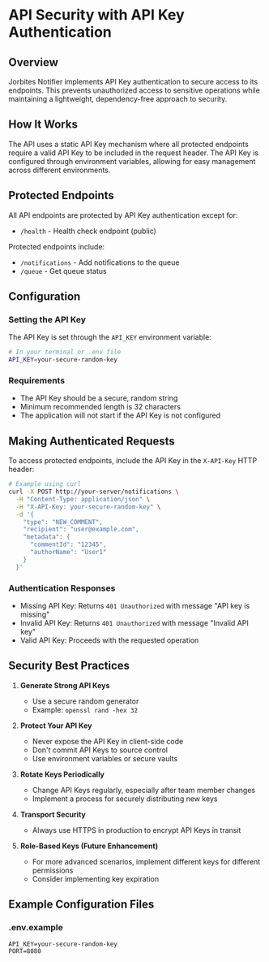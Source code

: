 # API Security with API Key Authentication

## Overview

Jorbites Notifier implements API Key authentication to secure access to its endpoints. This prevents unauthorized access to sensitive operations while maintaining a lightweight, dependency-free approach to security.

## How It Works

The API uses a static API Key mechanism where all protected endpoints require a valid API Key to be included in the request header. The API Key is configured through environment variables, allowing for easy management across different environments.

## Protected Endpoints

All API endpoints are protected by API Key authentication except for:
- `/health` - Health check endpoint (public)

Protected endpoints include:
- `/notifications` - Add notifications to the queue
- `/queue` - Get queue status

## Configuration

### Setting the API Key

The API Key is set through the `API_KEY` environment variable:

```bash
# In your terminal or .env file
API_KEY=your-secure-random-key
```

### Requirements

- The API Key should be a secure, random string
- Minimum recommended length is 32 characters
- The application will not start if the API Key is not configured

## Making Authenticated Requests

To access protected endpoints, include the API Key in the `X-API-Key` HTTP header:

```bash
# Example using curl
curl -X POST http://your-server/notifications \
  -H "Content-Type: application/json" \
  -H "X-API-Key: your-secure-random-key" \
  -d '{
    "type": "NEW_COMMENT",
    "recipient": "user@example.com",
    "metadata": {
      "commentId": "12345",
      "authorName": "User1"
    }
  }'
```

### Authentication Responses

- Missing API Key: Returns `401 Unauthorized` with message "API key is missing"
- Invalid API Key: Returns `401 Unauthorized` with message "Invalid API key"
- Valid API Key: Proceeds with the requested operation

## Security Best Practices

1. **Generate Strong API Keys**
   - Use a secure random generator
   - Example: `openssl rand -hex 32`

2. **Protect Your API Key**
   - Never expose the API Key in client-side code
   - Don't commit API Keys to source control
   - Use environment variables or secure vaults

3. **Rotate Keys Periodically**
   - Change API Keys regularly, especially after team member changes
   - Implement a process for securely distributing new keys

4. **Transport Security**
   - Always use HTTPS in production to encrypt API Keys in transit

5. **Role-Based Keys (Future Enhancement)**
   - For more advanced scenarios, implement different keys for different permissions
   - Consider implementing key expiration

## Example Configuration Files

### .env.example
```
API_KEY=your-secure-random-key
PORT=8080
```
